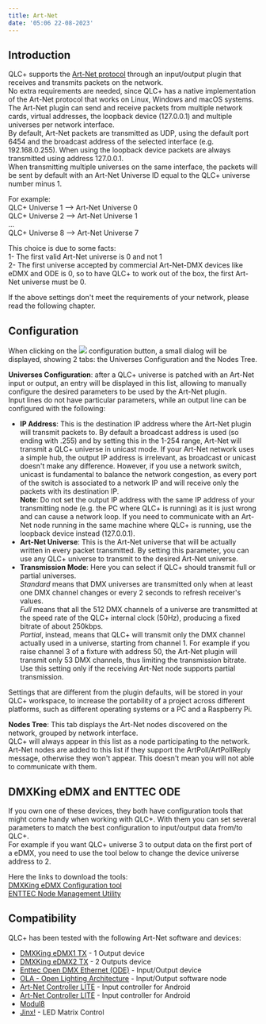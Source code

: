 ```yaml
---
title: Art-Net
date: '05:06 22-08-2023'
---
```


Introduction
------------

QLC+ supports the [Art-Net protocol](https://en.wikipedia.org/wiki/Art-Net) through an input/output plugin that receives and transmits packets on the network.  
No extra requirements are needed, since QLC+ has a native implementation of the Art-Net protocol that works on Linux, Windows and macOS systems.  
The Art-Net plugin can send and receive packets from multiple network cards, virtual addresses, the loopback device (127.0.0.1) and multiple universes per network interface.  
By default, Art-Net packets are transmitted as UDP, using the default port 6454 and the broadcast address of the selected interface (e.g. 192.168.0.255). When using the loopback device packets are always transmitted using address 127.0.0.1.  
When transmitting multiple universes on the same interface, the packets will be sent by default with an Art-Net Universe ID equal to the QLC+ universe number minus 1.  
  
For example:  
QLC+ Universe 1 --> Art-Net Universe 0  
QLC+ Universe 2 --> Art-Net Universe 1  
...  
QLC+ Universe 8 --> Art-Net Universe 7  
  
This choice is due to some facts:  
1- The first valid Art-Net universe is 0 and not 1  
2- The first universe accepted by commercial Art-Net-DMX devices like eDMX and ODE is 0, so to have QLC+ to work out of the box, the first Art-Net universe must be 0.  
  
If the above settings don't meet the requirements of your network, please read the following chapter.

Configuration
-------------

When clicking on the ![](/basics/configure.png) configuration button, a small dialog will be displayed, showing 2 tabs: the Universes Configuration and the Nodes Tree.  
  
**Universes Configuration**: after a QLC+ universe is patched with an Art-Net input or output, an entry will be displayed in this list, allowing to manually configure the desired parameters to be used by the Art-Net plugin.  
Input lines do not have particular parameters, while an output line can be configured with the following:  

* **IP Address**: This is the destination IP address where the Art-Net plugin will transmit packets to. By default a broadcast address is used (so ending with .255) and by setting this in the 1-254 range, Art-Net will transmit a QLC+ universe in unicast mode. If your Art-Net network uses a simple hub, the output IP address is irrelevant, as broadcast or unicast doesn't make any difference. However, if you use a network switch, unicast is fundamental to balance the network congestion, as every port of the switch is associated to a network IP and will receive only the packets with its destination IP.  
    **Note**: Do not set the output IP address with the same IP address of your transmitting node (e.g. the PC where QLC+ is running) as it is just wrong and can cause a network loop. If you need to communicate with an Art-Net node running in the same machine where QLC+ is running, use the loopback device instead (127.0.0.1).
* **Art-Net Universe**: This is the Art-Net universe that will be actually written in every packet transmitted. By setting this parameter, you can use any QLC+ universe to transmit to the desired Art-Net universe.
* **Transmission Mode**: Here you can select if QLC+ should transmit full or partial universes.  
    _Standard_ means that DMX universes are transmitted only when at least one DMX channel changes or every 2 seconds to refresh receiver's values.  
    _Full_ means that all the 512 DMX channels of a universe are transmitted at the speed rate of the QLC+ internal clock (50Hz), producing a fixed bitrate of about 250kbps.  
    _Partial_, instead, means that QLC+ will transmit only the DMX channel actually used in a universe, starting from channel 1. For example if you raise channel 3 of a fixture with address 50, the Art-Net plugin will transmit only 53 DMX channels, thus limiting the transmission bitrate. Use this setting only if the receiving Art-Net node supports partial transmission.

Settings that are different from the plugin defaults, will be stored in your QLC+ workspace, to increase the portability of a project across different platforms, such as different operating systems or a PC and a Raspberry Pi.  
  
**Nodes Tree**: This tab displays the Art-Net nodes discovered on the network, grouped by network interface.  
QLC+ will always appear in this list as a node participating to the network.  
Art-Net nodes are added to this list if they support the ArtPoll/ArtPollReply message, otherwise they won't appear. This doesn't mean you will not able to communicate with them.

DMXKing eDMX and ENTTEC ODE
---------------------------

If you own one of these devices, they both have configuration tools that might come handy when working with QLC+. With them you can set several parameters to match the best configuration to input/output data from/to QLC+.  
For example if you want QLC+ universe 3 to output data on the first port of a eDMX, you need to use the tool below to change the device universe address to 2.  
  
Here the links to download the tools:  
[DMXKing eDMX Configuration tool](https://dmxking.com/downloads/eDMX_Configuration.zip)  
[ENTTEC Node Management Utility](https://www.enttec.com/?main_menu=Products&pn=79001)  

Compatibility
-------------

QLC+ has been tested with the following Art-Net software and devices:

* [DMXKing eDMX1 TX](https://dmxking.com/artnetsacn/edmx1-max) \- 1 Output device
* [DMXKing eDMX2 TX](https://dmxking.com/artnetsacn/edmx2-max) \- 2 Outputs device
* [Enttec Open DMX Ethernet (ODE)](https://www.enttec.com/index.php?main_menu=Products&pn=70305) \- Input/Output device
* [OLA - Open Lighting Architecture](https://wiki.openlighting.org/index.php/Open_Lighting_Architecture) \- Input/Output software node
* [Art-Net Controller LITE](https://sites.google.com/site/artnetcontroller/) \- Input controller for Android
* [Art-Net Controller LITE](https://play.google.com/store/apps/details?id=com.chfsoft.artnet_dmx_Lite&noprocess) \- Input controller for Android
* [Modul8](https://www.garagecube.com/modul8/)
* [Jinx!](https://live-leds.de/) \- LED Matrix Control
